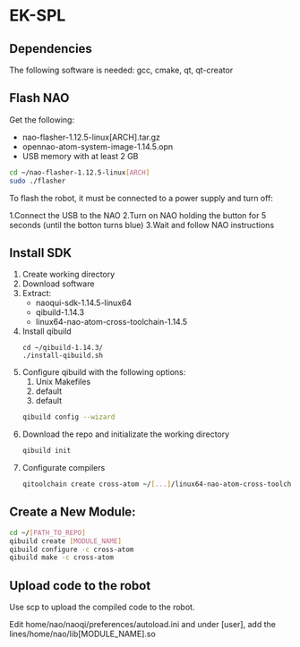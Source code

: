 # EK-SPL

## Dependencies
The following software is needed:
gcc, cmake, qt, qt-creator

## Flash NAO
Get the following:
* nao-flasher-1.12.5-linux[ARCH].tar.gz
* opennao-atom-system-image-1.14.5.opn
* USB memory with at least 2 GB 

```bash
cd ~/nao-flasher-1.12.5-linux[ARCH]
sudo ./flasher
```
To flash the robot, it must be connected to a power supply and turn off:

1.Connect the USB to the NAO
2.Turn on NAO holding the button for 5 seconds (until the botton turns blue)
3.Wait and follow NAO instructions


## Install SDK
1. Create working directory
2. Download software
3. Extract:
	* naoqui-sdk-1.14.5-linux64
	* qibuild-1.14.3
	* linux64-nao-atom-cross-toolchain-1.14.5
4. Install qibuild
	```
	cd ~/qibuild-1.14.3/
	./install-qibuild.sh
5. Configure qibuild with the following options:
	1. Unix Makefiles
	2. default
	3. default
	```bash
	qibuild config --wizard
	```
6. Download the repo and initializate the working directory
	```bash
	qibuild init
	```
7. Configurate compilers
	```bash
	qitoolchain create cross-atom ~/[...]/linux64-nao-atom-cross-toolchain-1.14.5/toolchain.xml

## Create a New Module:
```bash
cd ~/[PATH_TO_REPO]
qibuild create [MODULE_NAME]
qibuild configure -c cross-atom 
qibuild make -c cross-atom
```

## Upload code to the robot
Use scp to upload the compiled code to the robot.

Edit home/nao/naoqi/preferences/autoload.ini and under [user], add the lines/home/nao/lib[MODULE_NAME].so






































































